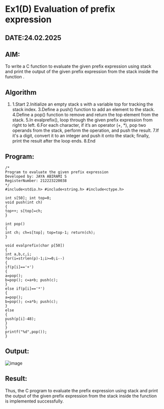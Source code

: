 # Ex1(D) Evaluation of prefix expression
## DATE:24.02.2025
## AIM:
To write a C function to evaluate the given prefix expression using stack and print the output of the given prefix expression from the stack inside the function . 

## Algorithm
1. 1.Start
2.Initialize an empty stack s with a variable top for tracking the stack index.
3.Define a push() function to add an element to the stack.
4.Define a pop() function to remove and return the top element from the stack.
5.In evalprefix(), loop through the given prefix expression from right to left.
6.For each character, if it’s an operator (+, *), pop two operands from the stack, perform the operation, and push the result.
7.If it's a digit, convert it to an integer and push it onto the stack; finally, print the result after the loop ends.
8.End
   
## Program:
```
/*
Program to evaluate the given prefix expression
Developed by: JAYA ABIRAMI S
RegisterNumber: 212223220038
*/
#include<stdio.h> #include<string.h> #include<ctype.h>

int s[50]; int top=0;
void push(int ch)
{
top++; s[top]=ch;
}

int pop()
{
int ch; ch=s[top]; top=top-1; return(ch);
}

void evalprefix(char p[50])
{
int a,b,c,i;
for(i=strlen(p)-1;i>=0;i--)
{
if(p[i]=='+')
{
a=pop();
b=pop(); c=a+b; push(c);
}
else if(p[i]=='*')
{
a=pop();
b=pop(); c=a*b; push(c);
}
else
{
push(p[i]-48);
}
}
printf("%d",pop());
}
```

## Output:
![image](https://github.com/user-attachments/assets/d0300a6c-d805-489a-b559-b42760598fa3)


## Result:
Thus, the C program to evaluate the prefix expression using stack and print the output of the given prefix expression from the stack inside the function is implemented successfully.
